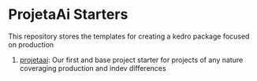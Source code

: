 # ProjetaAi Starters
This repository stores the templates for creating a kedro package focused
on production

1. [projetaai](https://github.com/ProjetaAi/projetaai-starters/tree/main/projetaai): Our first and base project starter for projects of any nature
coveraging production and indev differences
